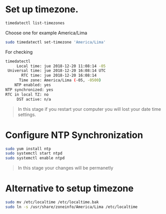 <!-- TITLE: Linux/Timezone -->

# Set up timezone.

```sh
timedatectl list-timezones
```

Choose one for example America/Lima

```sh
sudo timedatectl set-timezone 'America/Lima'
```

 For checking
 
 ```sh
timedatectl 
      Local time: jue 2018-12-20 11:08:14 -05
  Universal time: jue 2018-12-20 16:08:14 UTC
        RTC time: jue 2018-12-20 16:08:14
       Time zone: America/Lima (-05, -0500)
     NTP enabled: yes
NTP synchronized: yes
 RTC in local TZ: no
      DST active: n/a
```

> In this stage if you restart your computer you will lost your date time settings.

 # Configure NTP Synchronization
 

```sh
sudo yum install ntp
sudo systemctl start ntpd
sudo systemctl enable ntpd
```

> In this stage your changes will be permanetly


# Alternative to setup timezone

```sh
sudo mv /etc/localtime /etc/localtime.bak
sudo ln -s /usr/share/zoneinfo/America/Lima /etc/localtime
```
